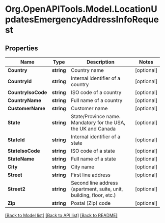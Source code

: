 
# Org.OpenAPITools.Model.LocationUpdatesEmergencyAddressInfoRequest

## Properties

Name | Type | Description | Notes
------------ | ------------- | ------------- | -------------
**Country** | **string** | Country name | [optional] 
**CountryId** | **string** | Internal identifier of a country | [optional] 
**CountryIsoCode** | **string** | ISO code of a country | [optional] 
**CountryName** | **string** | Full name of a country | [optional] 
**CustomerName** | **string** | Customer name | [optional] 
**State** | **string** | State/Province name. Mandatory for the USA, the UK and Canada | [optional] 
**StateId** | **string** | Internal identifier of a state | [optional] 
**StateIsoCode** | **string** | ISO code of a state | [optional] 
**StateName** | **string** | Full name of a state | [optional] 
**City** | **string** | City name | [optional] 
**Street** | **string** | First line address | [optional] 
**Street2** | **string** | Second line address (apartment, suite, unit, building, floor, etc.) | [optional] 
**Zip** | **string** | Postal (Zip) code | [optional] 

[[Back to Model list]](../README.md#documentation-for-models)
[[Back to API list]](../README.md#documentation-for-api-endpoints)
[[Back to README]](../README.md)

